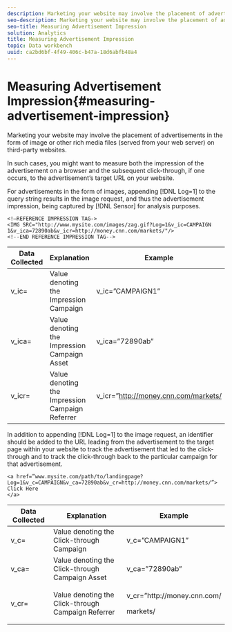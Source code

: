 ```yaml
---
description: Marketing your website may involve the placement of advertisements in the form of image or other rich media files (served from your web server) on third-party websites.
seo-description: Marketing your website may involve the placement of advertisements in the form of image or other rich media files (served from your web server) on third-party websites.
seo-title: Measuring Advertisement Impression
solution: Analytics
title: Measuring Advertisement Impression
topic: Data workbench
uuid: ca2bd6bf-4f49-406c-b47a-18d6abfb48a4
---
```


# Measuring Advertisement Impression{#measuring-advertisement-impression}

Marketing your website may involve the placement of advertisements in the form of image or other rich media files (served from your web server) on third-party websites.

 In such cases, you might want to measure both the impression of the advertisement on a browser and the subsequent click-through, if one occurs, to the advertisement’s target URL on your website.

For advertisements in the form of images, appending [!DNL Log=1] to the query string results in the image request, and thus the advertisement impression, being captured by [!DNL Sensor] for analysis purposes.

```
<!—REFERENCE IMPRESSION TAG-> 
<IMG SRC="http://www.mysite.com/images/zag.gif?Log=1&v_ic=CAMPAIGN 1&v_ica=72890ab&v_icr=http://money.cnn.com/markets/"/>
<!--END REFERENCE IMPRESSION TAG-->

```

|  Data Collected  | Explanation  | Example  |
|---|---|---|
|  v_ic=  | Value denoting the Impression Campaign  | v_ic=”CAMPAIGN1”  |
|  v_ica=  | Value denoting the Impression Campaign Asset  | v_ica=”72890ab”  |
|  v_icr=  | Value denoting the Impression Campaign Referrer  | v_icr=”http://money.cnn.com/markets/  |

In addition to appending [!DNL Log=1] to the image request, an identifier should be added to the URL leading from the advertisement to the target page within your website to track the advertisement that led to the click-through and to track the click-through back to the particular campaign for that advertisement.

```
<a href=”www.mysite.com/path/to/landingpage?Log=1&v_c=CAMPAIGN&v_ca=72890ab&v_cr=http://money.cnn.com/markets/”>
Click Here
</a>
```

<table id="table_B87134C522EF4AC9BD2AFA6F4A0CF574"> 
 <thead> 
  <tr> 
   <th colname="col1" class="entry"> Data Collected </th> 
   <th colname="col2" class="entry"> Explanation </th> 
   <th colname="col3" class="entry"> Example </th> 
  </tr> 
 </thead>
 <tbody> 
  <tr> 
   <td colname="col1"> v_c= </td> 
   <td colname="col2"> Value denoting the Click-through Campaign </td> 
   <td colname="col3"> v_c=”CAMPAIGN1” </td> 
  </tr> 
  <tr> 
   <td colname="col1"> v_ca= </td> 
   <td colname="col2"> Value denoting the Click-through Campaign Asset </td> 
   <td colname="col3"> v_ca=”72890ab” </td> 
  </tr> 
  <tr> 
   <td colname="col1"> v_cr= </td> 
   <td colname="col2"> Value denoting the Click-through Campaign Referrer </td> 
   <td colname="col3"> <p> <span class="filepath"> v_cr=”http://money.cnn.com/</span> </p> <p>markets/ </p> </td> 
  </tr> 
 </tbody> 
</table>

